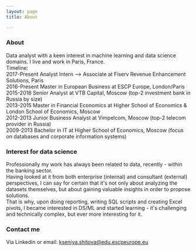 ```yaml
---
layout: page
title: About

---
```


### About 

Data analyst with a keen interest in machine learning and data science domains. I live and work in Paris, France.<br />
Timeline:<br />
2017-Present  Analyst Intern --> Associate at Fiserv Revenue Enhancement Solutions, Paris <br />
2016-Present  Master in European Business at ESCP Europe, London/Paris <br />
2015-2016     Senior Analyst at VTB Capital, Moscow (top-2 investment bank in Russia by size) <br />
2013-2015     Master in Financial Economics at Higher School of Economics & London School of Economics, Moscow<br />
2012-2013     Junior Business Analyst at Vimpelcom, Moscow (top-2 telecom provider in Russia) <br />
2009-2013     Bachelor in IT at Higher School of Economics, Moscow (focus on databases and corporate information systems)<br />

### Interest for data science 

Professionally my work has always been related to data, recently - within the banking sector. <br /> 
Having looked at it from both enterprise (internal) and consultant (external) perspectives, I can say for certain that it's not only about analyzing the datasets themselves, but about gaining valuable insights in order to propose solutions. <br />
That is why, upon doing reporting, writing SQL scripts and creating Excel pivots, I became interested in DS/ML and started learning - it's challenging and technically complex, but ever more interesting for it. <br />

### Contact me

Via Linkedin or email: [kseniya.shitova@edu.escpeurope.eu](mailto:kseniya.shitova@edu.escpeurope.eu)
